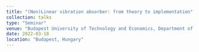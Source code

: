 ```yaml
---
title: "(Non)Linear vibration absorber: from theory to implementation"
collection: talks
type: "Seminar"
venue: "Budapest University of Technology and Economics, Department of Applied Mechanics"
date: 2022-03-18
location: "Budapest, Hungary"
---
```

